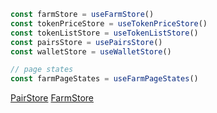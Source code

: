 ```typescript
const farmStore = useFarmStore()
const tokenPriceStore = useTokenPriceStore()
const tokenListStore = useTokenListStore()
const pairsStore = usePairsStore()
const walletStore = useWalletStore()

// page states
const farmPageStates = useFarmPageStates()
```

[PairStore](pairs/store.ts)
[FarmStore](farms/store.ts)
